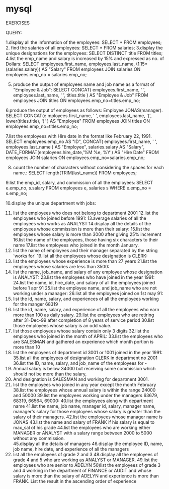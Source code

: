 # mysql


EXERCISES

QUERY:
	
1.display all the information of the employees:
	SELECT * FROM employees;
2. find the salaries of all employees:
	SELECT * FROM salaries;
3.display the unique designations for the employees:
	SELECT DISTINCT title FROM titles;
4.list the emp_name and salary is increased by 15% and expressed as no. of Dollars: 
	SELECT 
    employees.first_name, 
    employees.last_name, 
    (1.15*(salaries.salary)) AS "Salary" 
  FROM employees 
  JOIN salaries 
    ON employees.emp_no = salaries.emp_no;

5. produce the output of employees name and job name as a format of "Employee & Job":
  SELECT 
    CONCAT(
    employees.first_name, 
    ' ', 
    employees.last_name, 
    ' ', 
    titles.title
    ) 
  AS "Employee & Job" 
  FROM employees 
  JOIN titles 
    ON employees.emp_no=titles.emp_no;

6.produce the output of employees as follows:
Employee
JONAS(manager).	
  SELECT 
    CONCAT(e
      mployees.first_name, 
      ' ', 
      employees.last_name, 
      '(', 
      lower(titles.title), 
      ')'
      ) 
    AS "Employee" 
  FROM employees 
  JOIN titles 
  ON employees.emp_no=titles.emp_no;

7.list the employees with Hire date in the format like February 22, 1991.
  SELECT 
    employees.emp_no AS "ID", 
  CONCAT(
    employees.first_name, 
    ' ', 
    employees.last_name
    ) 
    AS "Employee", 
    salaries.salary AS "Salary", 
  DATE_FORMAT(employees.hire_date,'%M %e, %Y') 
    AS "Hire Date" 
  FROM employees 
  JOIN salaries 
    ON employees.emp_no=salaries.emp_no;

8. count the number of characters without considering the spaces for each name.:
  SELECT length(TRIM(last_name))
  FROM employees;

9.list the emp_id, salary, and commission of all the employees:
  SELECT 
    e.emp_no,
    s.salary
  FROM 
    employees e,
    salaries s
  WHERE 
    e.emp_no = s.emp_no;

10.display the unique department with jobs:

11. list the employees who does not belong to department 2001
12.list the employees who joined before 1991:
13.average salaries of all the employees who works as ANALYST
14.display all the details of the employees whose commission is more than their salary:
15.list the employees whose salary is more than 3000 after giving 25% increment
16.list the name of the employees, those having six characters to their name
17.list the employees who joined in the month January.
18. list the name of employees and their manager separated by the string 'works for'
19.list all the employees whose designation is CLERK:
20. list the employees whose experience is more than 27 years
21.list the employees whose salaries are less than 3500:
22. list the name, job_name, and salary of any employee whose designation is ANALYST:
23.list the employees who have joined in the year 1991:
24.list the name, id, hire_date, and salary of all the employees joined before 1 apr 91
25.list the employee name, and job_name who are not working under a manager:
26.list all the employees joined on 1st may 91:
27. list the id, name, salary, and experiences of all the employees working for the manger 68319
28. list the id, name, salary, and experience of all the employees who earn more than 100 as daily salary.
29.list the employees who are retiring after 31-Dec-99 after completion of 8 years of service period
30.list those employees whose salary is an odd value.
31. list those employees whose salary contain only 3 digits
32.list the employees who joined in the month of APRIL:
33.list the employees who are SALESMAN and gathered an experience which month portion is more than 10
34. list the employees of department id 3001 or 1001 joined in the year 1991:
35.list all the employees of designation CLERK in department no 2001
36.list the ID, name, salary, and job_name of the employees for -
1. Annual salary is below 34000 but receiving some commission which should not be more than the salary,
2. And designation is SALESMAN and working for department 3001.
37. list the employees who joined in any year except the month February
38.list the employees whose annual salary is within the range 24000 and 50000
39.list the employees working under the managers 63679, 68319, 66564, 69000:
40.list the employees along with department name
41.list the name, job name, manager id, salary, manager name, manager's salary for those employees whose salary is greater than the salary of their managers. 
42.list the employees whose manager name is JONAS
43.list the name and salary of FRANK if his salary is equal to max_sal of his grade
44.list the employees who are working either MANAGER or ANALYST with a salary range between 2000 to 5000 without any commission.  
45.display all the details of managers
46.display the employee ID, name, job name, hire date, and experience of all the managers
47. list all the employees of grade 2 and 3
48.display all the employees of grade 4 and 5 who are working as ANALYST or MANAGER.
49.list the employees who are senior to ADELYN
50)list the employees of grade 3 and 4 working in the department of FINANCE or AUDIT and whose salary is more than the salary of ADELYN and experience is more than FRANK. List the result in the ascending order of experience
